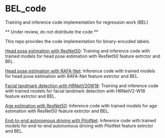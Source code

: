 # BEL_code
Training and inference code implementation for regression work (BEL)

** Under review, do not distribute the code **

This repo provides the code implementation for binary-encoded labels.


[Head pose estimation with ResNet50](hpe_resnet50): Training and inference code with trained models for head pose estimation with ResNet50 feature extrctor and BEL. 

[Head pose estimation with RAFA-Net](hpe_rafanet): Inference code with trained models for head pose estimation with RAFA-Net feature extrctor and BEL. 

[Facial landmark detection with HRNetV20W18](facial_detection): Training and inference code with trained models for facial landmark detection with HRNetV2-W18 feature extrctor and BEL. 

[Age estimation with ResNet50](age_estimation): Inference code with trained models for age estimation with ResNet50 feature extrctor and BEL. 

[End-to-end autonomous driving with PilotNet](pilotnet): Inference code with trained models for end-to-end autonomous driving with PilotNet feature extrctor and BEL. 


